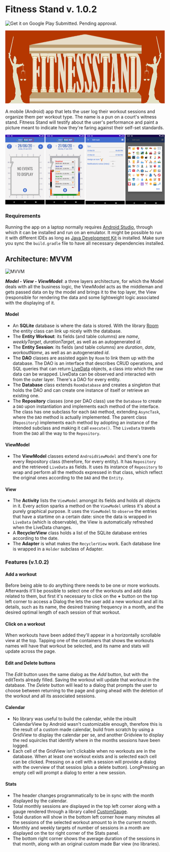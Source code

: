 # Fitness Stand v. 1.0.2
![Get it on Google Play](https://lh3.googleusercontent.com/cjsqrWQKJQp9RFO7-hJ9AfpKzbUb_Y84vXfjlP0iRHBvladwAfXih984olktDhPnFqyZ0nu9A5jvFwOEQPXzv7hr3ce3QVsLN8kQ2Ao=s0)
Submitted. Pending approval.

<p align="center">
  <img width="1024" height="230" src="https://github.com/Marcellofabbri/fitnessStand_Android/blob/master/app/src/main/res/drawable/fitness_stand_logo_justice.png">
</p>

A mobile (Android) app that lets the user log their workout sessions and organize them per workout type. The name is a pun on a court's witness stand. Fitness Stand will testify about the user's performance and paint a picture meant to indicate how they're faring against their self-set standards.


![screenshots](https://github.com/Marcellofabbri/dailyroadmap/blob/master/app/src/main/res/screenshots/four_screenshots.png)

### Requirements
Running the app on a laptop normally requires [Android Studio](https://developer.android.com/studio), through which it can be installed and run on an emulator. It might be possible to run it with different IDEs as long as [Java Development Kit](https://www.oracle.com/java/technologies/javase-downloads.html) is installed.
Make sure you sync the ```build.gradle``` file to have all necessary dependencies installed.

## Architecture: MVVM
![MVVM](https://developer.android.com/topic/libraries/architecture/images/final-architecture.png)

***Model - View - ViewModel***: a three layers architecture, for which the Model deals with all the business logic, the ViewModel acts as the middleman and gets passed data on by the model and brings it to the top layer, the View (responsible for rendering the data and some lightweight logic associated with the displaying of it.

#### Model
- An **SQLite** database is where the data is stored. With the library [Room](https://developer.android.com/topic/libraries/architecture/room?gclid=CjwKCAjw_qb3BRAVEiwAvwq6VopJnuUQOQsDU4eT8mHioF8-izRbMVO6vVOBxM02_pTzZDK086uzihoCbQMQAvD_BwE&gclsrc=aw.ds) the entity class can link up nicely with the database.
- The **Entity Workout**: its fields (and table columns) are _name_, _weeklyTarget_, _durationTarget_, as well as an autogenerated _id_.
- The **Entity Session**: its fields (and table columns) are _duration_, _date_, _workoutName_, as well as an autogenerated _id_.
- The **DAO** classes are assisted again by ```Room``` to link them up with the database. The DAO is an interface that describes CRUD operations, and SQL queries that can return [LiveData](https://developer.android.com/topic/libraries/architecture/livedata) objects, a class into which the raw data can be wrapped. LiveData can be observed and interacted with from the outer layer. There's a DAO for every entity.
- The **Database** class extends ```RoomDatabase``` and creates a singleton that holds the DAO and can create one instance of itself or retrieve an existing one.
- The **Repository** classes (one per DAO class) use the ```Database``` to create a ```DAO``` upon instantiation and implements each method of the interface. The class has one subclass for each ```DAO``` method, extending ```AsyncTask```, where the ```DAO``` method is actually implemented. The parent class (```Repository```) implements each method by adopting an instance of the intended subclass and making it call ```execute()```. The ```LiveData``` travels from the ```DAO``` all the way to the ```Repository```.

#### ViewModel
- The **ViewModel** classes extend ```AndroidViewModel``` and there's one for every Repository class (therefore, for every entity). It has ```Repository``` and the retrieved ```LiveData``` as fields. It uses its instance of ```Repository``` to wrap and perform all the methods expressed in that class, which reflect the original ones according to the ```DAO``` and the ```Entity```.

#### View
- The **Activity** lists the ```ViewModel``` amongst its fields and holds all objects in it. Every action sparks a method on the ```ViewModel``` unless it's about a purely graphical purpose. It uses the ```ViewModel``` to ```observe``` the entries that have a startime on a certain date: since the data is wrapped in ```LiveData``` (which is observable), the View is automatically refreshed when the LiveData changes.
- A **RecyclerView** class holds a list of the SQLite database entries according to the date.
- The **Adapter** is what makes the ```RecyclerView``` work. Each database line is wrapped in a ```Holder``` subclass of Adapter.

### Features (v.1.0.2)
#### Add a workout
Before being able to do anything there needs to be one or more workouts. Afterwards it'll be possible to select one of the workouts and add data related to them, but first it's necessary to click on the **+** button on the top left corner to access a Dialog the lets the user add a new workout and all its details, such as its name, the desired training frequency in a month, and the desired optimal length of each session of that workout.
#### Click on a workout
When workouts have been added they'll appear in a horizontally scrollable view at the top. Tapping one of the containers that shows the workouts names will have that workout be selected, and its name and stats will update across the page.
#### Edit and Delete buttons
The *Edit* button uses the same dialog as the *Add* button, but with the editTexts already filled. Saving the workout will update that workout in the database.
The *Delete* button will lead to a dialog that prompts the user to choose between returning to the page and going ahead with the deletion of the workout and all its associated sessions.
#### Calendar
- No library was useful to build the calendar, while the inbuilt CalendarView by Android wasn't customizable enough, therefore this is the result of a custom made calendar, build from scratch by using a GridView to display the calendar per se, and another Gridview to display the red squircles that identify where in the months sessions have been logged.
- Each cell of the GridView isn't clickable when no workouts are in the database. When at least one workout exists and is selected each cell can be clicked. Pressing on a cell with a session will provide a dialog with the overview of that sessios (plus a delete button). LongPressing an empty cell will prompt a dialog to enter a new session.
#### Stats
- The header changes programmatically to be in sync with the month displayed by the calendar.
- Total monthly sessions are displayed in the top left corner along with a gauge rendered through a library called [CustomGauge](https://github.com/pkleczko/CustomGauge).
- Total duration will show in the bottom left corner how many minutes all the sessions of the selected workout amount to in the current month.
- Monthly and weekly targets of number of sessions in a month are displayed on the tor right corner of the Stats panel.
- The bottom right corner shows the average duration of the sessions in that month, along with an original custom made Bar view (no libraries).
